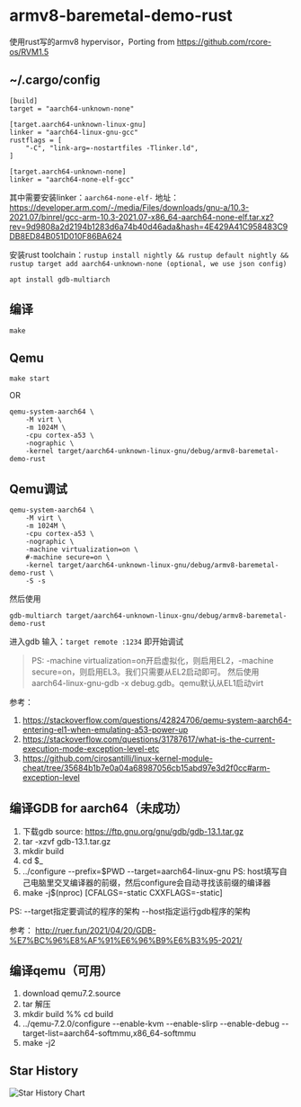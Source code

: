 # armv8-baremetal-demo-rust

使用rust写的armv8 hypervisor，Porting from 
https://github.com/rcore-os/RVM1.5

## ~/.cargo/config
```shell
[build]
target = "aarch64-unknown-none"

[target.aarch64-unknown-linux-gnu]
linker = "aarch64-linux-gnu-gcc"
rustflags = [
    "-C", "link-arg=-nostartfiles -Tlinker.ld",
]

[target.aarch64-unknown-none]
linker = "aarch64-none-elf-gcc"
```
其中需要安装linker：`aarch64-none-elf-` 地址：https://developer.arm.com/-/media/Files/downloads/gnu-a/10.3-2021.07/binrel/gcc-arm-10.3-2021.07-x86_64-aarch64-none-elf.tar.xz?rev=9d9808a2d2194b1283d6a74b40d46ada&hash=4E429A41C958483C9DB8ED84B051D010F86BA624

安装rust toolchain：`rustup install nightly && rustup default nightly && rustup target add aarch64-unknown-none (optional, we use json config)`

`apt install gdb-multiarch`

## 编译
```shell
make
```

## Qemu
```shell
make start
```
OR
```shell
qemu-system-aarch64 \
    -M virt \
    -m 1024M \
    -cpu cortex-a53 \
    -nographic \
    -kernel target/aarch64-unknown-linux-gnu/debug/armv8-baremetal-demo-rust
```
## Qemu调试
```shell
qemu-system-aarch64 \
    -M virt \
    -m 1024M \
    -cpu cortex-a53 \
    -nographic \
    -machine virtualization=on \ 
    #-machine secure=on \
    -kernel target/aarch64-unknown-linux-gnu/debug/armv8-baremetal-demo-rust \
    -S -s
```
然后使用

`gdb-multiarch target/aarch64-unknown-linux-gnu/debug/armv8-baremetal-demo-rust `

进入gdb 输入：`target remote :1234` 即开始调试
> PS: -machine virtualization=on开启虚拟化，则启用EL2，-machine secure=on，则启用EL3。我们只需要从EL2启动即可。
然后使用aarch64-linux-gnu-gdb -x debug.gdb。qemu默认从EL1启动virt

参考：
1. https://stackoverflow.com/questions/42824706/qemu-system-aarch64-entering-el1-when-emulating-a53-power-up
2. https://stackoverflow.com/questions/31787617/what-is-the-current-execution-mode-exception-level-etc
3. https://github.com/cirosantilli/linux-kernel-module-cheat/tree/35684b1b7e0a04a68987056cb15abd97e3d2f0cc#arm-exception-level

## 编译GDB for aarch64（未成功）
1. 下载gdb source: https://ftp.gnu.org/gnu/gdb/gdb-13.1.tar.gz
2. tar -xzvf gdb-13.1.tar.gz
3. mkdir build 
4. cd $_
5. ../configure --prefix=$PWD --target=aarch64-linux-gnu
PS: host填写自己电脑里交叉编译器的前缀，然后configure会自动寻找该前缀的编译器
6. make -j$(nproc) [CFALGS=-static CXXFLAGS=-static]

PS: --target指定要调试的程序的架构 --host指定运行gdb程序的架构

参考：
http://ruer.fun/2021/04/20/GDB-%E7%BC%96%E8%AF%91%E6%96%B9%E6%B3%95-2021/
## 编译qemu（可用）
1. download qemu7.2.source
2. tar 解压
3. mkdir build %% cd build
4. ../qemu-7.2.0/configure --enable-kvm --enable-slirp --enable-debug --target-list=aarch64-softmmu,x86_64-softmmu
5. make -j2

Star History
------------
<picture>
  <source media="(prefers-color-scheme: dark)" srcset="https://api.star-history.com/svg?repos=Comet959/armv8-rust-hypervisor&type=Date&theme=dark" />
  <source media="(prefers-color-scheme: light)" srcset="https://api.star-history.com/svg?repos=Comet959/armv8-rust-hypervisor&type=Date" />
  <img alt="Star History Chart" src="https://api.star-history.com/svg?repos=Comet959/armv8-rust-hypervisor&type=Date" />
</picture>
